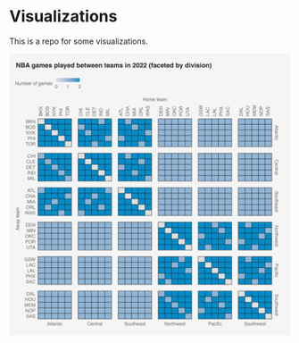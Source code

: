 # Visualizations
This is a repo for some visualizations. 

![](Visualizations_SDS_661/nba_games.png)
